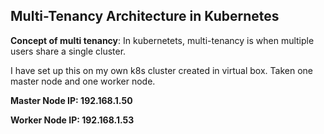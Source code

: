 ## Multi-Tenancy Architecture in Kubernetes ##

**Concept of multi tenancy**: In kubernetets, multi-tenancy is when multiple users share a single cluster.

I have set up this on my own k8s cluster created in virtual box. Taken one master node and one worker node.

**Master Node IP: 192.168.1.50**

**Worker Node IP: 192.168.1.53**
